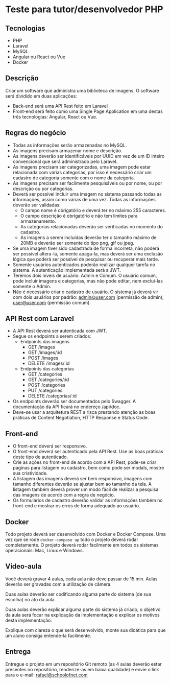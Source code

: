 
# Teste para tutor/desenvolvedor PHP

## Tecnologias
- PHP
- Laravel
- MySQL
- Angular ou React ou Vue
- Docker


## Descrição

Criar um software que administra uma biblioteca de imagens.
O software será dividido em duas aplicações:

* Back-end será uma API Rest feito em Laravel
* Front-end será feito como uma Single Page Application em uma destas três tecnologias: Angular, React ou Vue.

## Regras do negócio

- Todas as informações serão armazenadas no MySQL.
- As imagens precisam armazenar nome e descrição.
- As imagens deverão ser identificáveis por UUID em vez de um ID inteiro convencional que será administrado pelo Laravel.
- As imagens precisam ser categorizadas, uma imagem pode estar relacionada com várias categorias, por isso é necessário criar um cadastro de categoria somente com o nome da categoria.
- As imagens precisam ser facilmente pesquisáveis ou por nome, ou por descrição ou por categorias.
- Deverá ser possível incluir uma imagem no sistema passando todas as informações, assim como várias de uma vez. Todas as informações deverão ser validadas:
  - O campo nome é obrigatório e deverá ter no máximo 255 caracteres.
  - O campo descrição é obrigatório e não tem limites para armazenamento.
  - As categorias relacionadas deverão ser verificadas no momento do cadastro.
  - As imagens a serem incluídas deverão ter o tamanho máximo de 20MB e deverão ser somente do tipo png, gif ou jpeg.
- Se uma imagem tiver sido cadastrada de forma incorreta, não poderá ser possível altera-la, somente apaga-la, mas deverá ser uma exclusão lógica que poderá ser possível de pesquisar ou recuperar mais tarde.
- Somente usuários autenticados poderão realizar qualquer tarefa no sistema. A autenticação implementada será a JWT.
- Teremos dois níveis de usuário: Admin e Comum. O usuário comum, pode incluir imagens e categorias, mas não pode editar, nem exclui-las somente o Admin.
- Não é necessário criar o cadastro de usuário. O sistema já deverá vir com dois usuários por padrão: admin@user.com (permissão de admin), user@user.com (permissão comum).


## API Rest com Laravel

- A API Rest deverá ser autenticada com JWT.
- Segue os endpoints a serem criados:
   - Endpoints das imagens
     - GET    /images
     - GET    /images/:id
     - POST   /images
     - DELETE /images/:id
   - Endpoints das categorias
     - GET    /categories
     - GET    /categories/:id
     - POST   /categories
     - PUT    /categories
     - DELETE /categorias/:id
- Os endpoints deverão ser documentados pelo Swagger. A documentação da API ficará no endereço /api/doc.
- Deve-se usar a arquitetura REST a risca prestando atenção as boas práticas de Content Negotiation, HTTP Response e Status Code.

## Front-end

- O front-end deverá ser responsivo.
- O front-end deverá ser autenticado pela API Rest. Use as boas práticas deste tipo de autenticado.
- Crie as ações no front-end de acordo com a API Rest, pode-se criar páginas para listagem ou cadastro, bem como pode ser modals, mostre sua criatividade.
- A listagem das imagens deverá ser bem responsivo, imagens com tamanho diferentes deverão se ajustar bem ao tamanho da tela. A listagem também deverá prover um modo fácil de realizar a pesquisa das imagens de acordo com a regra de negócio.
- Os formulários de cadastro deverão validar as informações também no front-end e mostrar os erros de forma adequado ao usuário.

## Docker

Todo projeto deverá ser desenvolvido com Docker e Docker Compose. Uma vez que se rode `docker-compose up` todo o projeto deverá rodar completamente. O projeto deverá rodar facilmente em todos os sistemas operacionais: Mac, Linux e Windows.

## Vídeo-aula

Você deverá gravar 4 aulas, cada aula não deve passar de 15 min. Aulas deverão ser gravadas com a utilização de câmera.

Duas aulas deverão ser codificando alguma parte do sistema (de sua escolha) no ato da aula. 

Duas aulas deverão explicar alguma parte do sistema já criado, o objetivo da aula será focar na explicação da implementação e explicar os motivos desta implementação.

Explique com clareza o que será desenvolvido, monte sua didática para que um aluno consiga entende-la facilmente.

## Entrega

Entregue o projeto em um repositório Git remoto (as 4 aulas deverão estar presentes no repositório, renderize-as em baixa qualidade) e envie o link para o e-mail: rafael@schoolofnet.com
